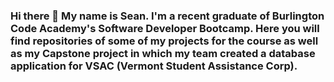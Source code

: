 ### Hi there 👋 My name is Sean. I'm a recent graduate of Burlington Code Academy's Software Developer Bootcamp. Here you will find repositories of some of my projects for the course as well as my Capstone project in which my team created a database application for VSAC (Vermont Student Assistance Corp).

<!--
**SeanMPower/SeanMPower** is a ✨ _special_ ✨ repository because its `README.md` (this file) appears on your GitHub profile.

Here are some ideas to get you started:

- 🔭 I’m currently working on ...
- 🌱 I’m currently learning ...
- 👯 I’m looking to collaborate on ...
- 🤔 I’m looking for help with ...
- 💬 Ask me about ...
- 📫 How to reach me: ...
- 😄 Pronouns: ...
- ⚡ Fun fact: ...
-->
